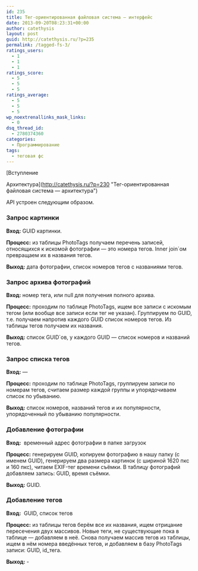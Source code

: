 ```yaml
---
id: 235
title: Тег-ориентированная файловая система — интерфейс
date: 2013-09-20T08:23:31+00:00
author: catethysis
layout: post
guid: http://catethysis.ru/?p=235
permalink: /tagged-fs-3/
ratings_users:
  - 1
  - 1
  - 1
ratings_score:
  - 5
  - 5
  - 5
ratings_average:
  - 5
  - 5
  - 5
wp_noextrenallinks_mask_links:
  - 0
dsq_thread_id:
  - 2780374360
categories:
  - Программирование
tags:
  - теговая фс
---
```

[Вступление
  
Архитектура](http://catethysis.ru/?p=230 "Тег-ориентированная файловая система — архитектура")

API устроен следующим образом.

### Запрос картинки

**Вход:** GUID картинки.
  
**Процесс:** из таблицы PhotoTags получаем перечень записей, относящихся к искомой фотографии &#8212; это номера тегов. Inner join\`ом превращаем их в названия тегов.
  
**Выход:** дата фотографии, список номеров тегов с названиями тегов.

### Запрос архива фотографий

**Вход:** номер тега, или null для получения полного архива.
  
**Процесс:** проходим по таблице PhotoTags, ищем все записи с искомым тегом (или вообще все записи если тег не указан). Группируем по GUID, т.е. получаем напротив каждого GUID список номеров тегов. Из таблицы тегов получаем их названия.
  
**Выход:** список GUID\`ов, у каждого GUID &#8212; список номеров и названий тегов.

### Запрос списка тегов

**Вход:** &#8212;
  
**Процесс:** проходим по таблице PhotoTags, группируем записи по номерам тегов, считаем размер каждой группы и упорядочиваем список по убыванию.
  
**Выход:** список номеров, названий тегов и их популярности, упорядоченный по убыванию популярности.

### Добавление фотографии

**Вход:**  временный адрес фотографии в папке загрузок
  
**Процесс:** генерируем GUID, копируем фотографию в нашу папку (с именем GUID), генерируем два размера картинок (с шириной 1620 пкс и 160 пкс), читаем EXIF-тег времени съёмки. В таблицу фотографий добавляем запись: GUID, время съёмки.
  
**Выход:** GUID.

### Добавление тегов

**Вход:**  GUID, список тегов
  
**Процесс:** из таблицы тегов берём все их названия, ищем отрицание пересечения двух массивов. Новые теги, не существующие пока в таблице &#8212; добавляем в неё. Снова получаем массив тегов из таблицы, ищем в нём номера введённых тегов, и добавляем в базу PhotoTags записи: GUID, id_тега.
  
**Выход:** -